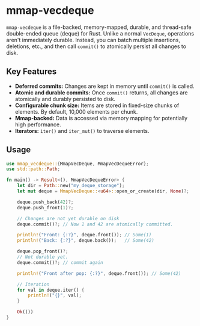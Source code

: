 # mmap-vecdeque

`mmap-vecdeque` is a file-backed, memory-mapped, durable, and thread-safe double-ended queue (deque) for Rust. Unlike a normal `VecDeque`, operations aren't immediately durable. Instead, you can batch multiple insertions, deletions, etc., and then call `commit()` to atomically persist all changes to disk.

## Key Features

- **Deferred commits:** Changes are kept in memory until `commit()` is called.
- **Atomic and durable commits:** Once `commit()` returns, all changes are atomically and durably persisted to disk.
- **Configurable chunk size:** Items are stored in fixed-size chunks of elements. By default, 10,000 elements per chunk.
- **Mmap-backed:** Data is accessed via memory mapping for potentially high performance.
- **Iterators:** `iter()` and `iter_mut()` to traverse elements.

## Usage

```rust
use mmap_vecdeque::{MmapVecDeque, MmapVecDequeError};
use std::path::Path;

fn main() -> Result<(), MmapVecDequeError> {
    let dir = Path::new("my_deque_storage");
    let mut deque = MmapVecDeque::<u64>::open_or_create(dir, None)?;

    deque.push_back(42)?;
    deque.push_front(1)?;

    // Changes are not yet durable on disk
    deque.commit()?; // Now 1 and 42 are atomically committed.

    println!("Front: {:?}", deque.front()); // Some(1)
    println!("Back: {:?}", deque.back());   // Some(42)

    deque.pop_front()?; 
    // Not durable yet.
    deque.commit()?; // commit again

    println!("Front after pop: {:?}", deque.front()); // Some(42)

    // Iteration
    for val in deque.iter() {
        println!("{}", val);
    }

    Ok(())
}
```
